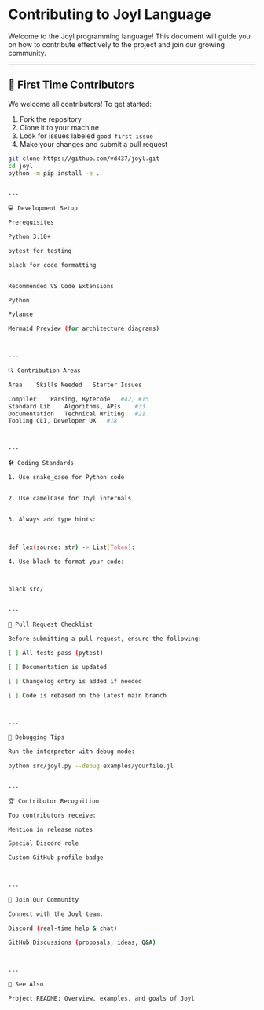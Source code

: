 # Contributing to Joyl Language

Welcome to the Joyl programming language! This document will guide you on how to contribute effectively to the project and join our growing community.

---

## 🚀 First Time Contributors
We welcome all contributors! To get started:

1. Fork the repository
2. Clone it to your machine
3. Look for issues labeled `good first issue`
4. Make your changes and submit a pull request

```bash
git clone https://github.com/vd437/joyl.git
cd joyl
python -m pip install -e .


---

💻 Development Setup

Prerequisites

Python 3.10+

pytest for testing

black for code formatting


Recommended VS Code Extensions

Python

Pylance

Mermaid Preview (for architecture diagrams)



---

🔍 Contribution Areas

Area	Skills Needed	Starter Issues

Compiler	Parsing, Bytecode	#42, #15
Standard Lib	Algorithms, APIs	#33
Documentation	Technical Writing	#21
Tooling	CLI, Developer UX	#18



---

🛠 Coding Standards

1. Use snake_case for Python code


2. Use camelCase for Joyl internals


3. Always add type hints:



def lex(source: str) -> List[Token]:

4. Use black to format your code:



black src/


---

📝 Pull Request Checklist

Before submitting a pull request, ensure the following:

[ ] All tests pass (pytest)

[ ] Documentation is updated

[ ] Changelog entry is added if needed

[ ] Code is rebased on the latest main branch



---

🐛 Debugging Tips

Run the interpreter with debug mode:

python src/joyl.py --debug examples/yourfile.jl


---

🏆 Contributor Recognition

Top contributors receive:

Mention in release notes

Special Discord role

Custom GitHub profile badge



---

💬 Join Our Community

Connect with the Joyl team:

Discord (real-time help & chat)

GitHub Discussions (proposals, ideas, Q&A)



---

📘 See Also

Project README: Overview, examples, and goals of Joyl




